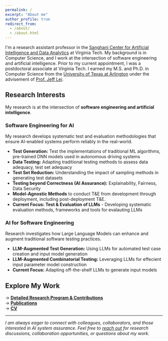 ```yaml
---
permalink: /
excerpt: "About me"
author_profile: true
redirect_from: 
  - /about/
  - /about.html
---
```





I'm a research assistant professor in the [Sanghani Center for Artificial Intelligence and Data Analytics](https://sanghani.cs.vt.edu) at Virginia Tech. My background is in Computer Science, and I work at the intersection of software engineering and artificial intelligence. Prior to my current appointment, I was a postdoctoral associate at Virginia Tech. I earned my M.S. and Ph.D. in Computer Science from the [University of Texas at Arlington](http://www.uta.edu/uta/) under the advisement of [Prof. Jeff Lei](https://mentis.uta.edu/explore/profile/yu-lei).


## Research Interests

My research is at the intersection of **software engineering and artificial intelligence**. 

### Software Engineering for AI
My research develops systematic test and evaluation methodologies that ensure AI-enabled systems perform reliably in the real-world.

- **Test Generation:** Test the implementations of traditional ML algorithms, pre-trained DNN models used in autonomous driving systems
- **Data Testing:** Adapting traditional testing methods to assess data adequacy, test set adequacy
- **Test Set Reduction:** Understanding the impact of sampling methods in generating test datasets
- **Testing beyond Correctness (AI Assurance):** Explainability, Fairness, Data Security
- **Model-Agnostic Methods** to conduct T&E from development through deployment, including post-deployment T&E.
- **Current Focus: Test & Evaluation of LLMs** - Developing systematic evaluation methods, frameworks and tools for evalauting LLMs

  
### AI for Software Engineering
Research investigates how Large Language Models can enhance and augment traditional software testing practices.

- **LLM-Augmented Test Generation:** Using LLMs for automated test case creation and input model generation
- **LLM-Augmented Combinatorial Testing:** Leveraging LLMs for effecient input parameter model construction
- **Current Focus:** Adapting off-the-shelf LLMs to generate input models

## Explore My Work

→ **[Detailed Research Program & Contributions](https://cjaganmohan.github.io/research)**  
→ **[Publications](https://cjaganmohan.github.io/publications)**  
→ **[CV](https://cjaganmohan.github.io/files/CV_Jagan.pdf)**

---

*I am always eager to connect with colleagues, collaborators, and those interested in AI system assurance. Feel free to [reach out](https://cjaganmohan.github.io/contact/) for research discussions, collaboration opportunities, or questions about my work.*


<!--
More information about my work experience, publications and academic service can be found in my [CV](https://cjaganmohan.github.io/files/CV_Jagan.pdf)


Thank you for visiting my academic corner on the web. I am always eager to connect; Whether you are curious about my research, have suggestions or ideas for collaboration, or simply wish to discuss common interests, feel free to reach out using the provided contact information.



Hi There! I am ***Jagan***. I am postdoctoral associate at Virginia Tech. I am working with Dr.Erin Lanus and my research focuses on AI Assurance.

Earlier, I earned my PhD from the [Department of Computer Science and Engineering](http://cse.uta.edu/) at the [University of Texas at Arlington](http://www.uta.edu/uta/). My advisor is [Prof. Jeff Lei](https://mentis.uta.edu/explore/profile/yu-lei). Prior to that, I earned my *M.S. in Computer Science* from the University of Texas at Arlington in 2015, and my B.Tech degree in Information Technology in 2008. Before joining the graduate school, I was working as an Analyst Programmer from 2009 to 2012. You can find my CV [here](https://cjaganmohan.github.io/files/Simple_CV_Jagan.pdf).

 I am motivated to ***address the engineering challenges in developing and deploying AI‐enabled software system*** in the real world.  Through my research, I aim to enable practitioners to develop, deploy and maintain trustworthy AI/ML systems.


## Research Interests
  * **Software Engineering for AI-enabled systems**
  * **Testing and Debugging of Machine Learning (ML) and Reinforcement Learning (RL) models**
  * **AI Assurance:** Explainability, Fairness, Generalizability


 
 My CV is available [here](https://cjaganmohan.github.io/files/CV_Jagan.pdf).

Earlier, I was a postdoctoral associate in the Intelligent Systems Division at [Virginia Tech National Security Institute](https://nationalsecurity.vt.edu/research/isd.html), where I worked closely with [Dr. Erin Lanus](https://data-assurance.vt.domains). I earned my M.S. and Ph.D. in Computer Science from the [University of Texas at Arlington](http://www.uta.edu/uta/) under the advisement of [Prof. Jeff Lei](https://mentis.uta.edu/explore/profile/yu-lei).
## Current research
  * **Addressing the Test & Evaluation Challenges in Operational Environments (Post-deployment)**
  * **Evaluation of Large Language Models**


  
-->

<!--

I am a postdoctoral associate in the Intelligent Systems Division at [Virginia Tech National Security Institute](https://nationalsecurity.vt.edu/research/isd.html). I work closely with Dr. Erin Lanus at the Intelligent Systems Division.  Earlier, I earned my M.S. and Ph.D. in Computer Science from the [University of Texas at Arlington](http://www.uta.edu/uta/) under the advisement of [Prof. Jeff Lei](https://mentis.uta.edu/explore/profile/yu-lei). My research interests are **at the intersection of Software Engineering and Artificial Intelligence**, focusing on the reliability and trustworthiness of AI-enabled software systems.

I am motivated to ***address the engineering challenges in developing and deploying an AI‐enabled software system*** in the real world. My current focus is developing approaches to test and evaluate ML-enabled systems across its lifecycle. Through my research, I aim to enable practitioners to develop and maintain trustworthy AI/ML systems.

My CV is available [here](https://cjaganmohan.github.io/files/CV_Jagan.pdf).

Thank you for visiting my academic corner on the web. I am always eager to connect; Whether you are curious about my research, have suggestions or ideas for collaboration, or simply wish to discuss common interests, feel free to reach out using the provided contact information.

## News
**2023**
  * **May**
    * Program Committee, [AITest 2023](https://ieeeaitest.com)
  * **April**
    * Organizing Committee, [ICST 2023](https://conf.researchr.org/committee/icst-2023/icst-2023-organizing-committee)
    * Program Committee/Reviewer, ICST 2023 Poster track
  * **February**
    * Synthetic Data Generation Using Combinatorial Testing and Variational Autoencoder* accepted at IWCT 2023
  * **January**
    * Reviewer, Software Quality Journal

**2022**
  * **October 2022:**
    * Our book *AI Assurance: Towards Trustworthy, Explainable, Safe, and Ethical AI* is published by Elsevier. My contribution is *Chapter 1: An Introduction to AI Assurance* Congratulations to all the contributors, and special thanks to editors -- Dr. Feras A. Batarseh and Dr. Laura Freeman
  * **September**
    * DeepH2O: Cyber Attacks Detection in Water Distribution Systems Using Deep Learning* rejected. Thanks to the reviewers for their time and valuable feedback
  * **August**
    * DeepFarm: AI-Driven Management of Farm Production using Explainable Causality* accepted at STC 2022
    * Program Committee, [International Workshop on Assured Autonomy, Artificial Intelligence and Machine Learning](https://issre2022.github.io/workshop_waam_page.html)
    * Reviewer, [Software Technology Conference, 2022](https://www.ieee-stc.org)
  * **July**
    * Submitted a manuscript titled *DeepH2O: Cyber Attacks Detection in Water Distribution Systems Using Deep Learning* to Nature Water Journal
  * **June**
    * DeltaExplainer: A Software Debugging Approach to Generating Counterfactual Explanations* accepted at AITest 2022
    * Submitted a manuscript *DeepFarm: AI-Driven Management of Farm Production using Explainable Causality* to STC 2022
    * Along with Dr. Feras Batarseh, hosted a one-day AI Assurance workshop at [CCI CyberCamp](https://cyberinitiative.org/events-programs/2022/cybercamp-2022.html)
  * **May**
    * Submitted a manuscript titled *DeltaExplainer: A Software Debugging Approach to Generating Counterfactual Explanations* to AITest 2022 
    * Presented a 90 minute tutorial on AI Assurance at [FLAIRS 2022](https://www.flairs-35.info/tutorials)
    * Program Committee, [AITest 2022](https://ieeetests.com)
  * **April**
    * Presented a speed briefing talk at the inagural [CCI Symposium](https://cyberinitiative.org/events-programs/2022/2022-cci-symposium.html)
  * **March**
    * Tutorial on AI Assurance accepted at [FLAIRS 2022](https://www.flairs-35.info/tutorials)
  * **February**
    * A Combinatorial Approach to Fairness Testing of Machine Learning Models* accepted at IWCT 2022
  * **January**
    * Submitted a tutorial proposal to [FLAIRS 2022](https://www.flairs-35.info/tutorials)
  -->
